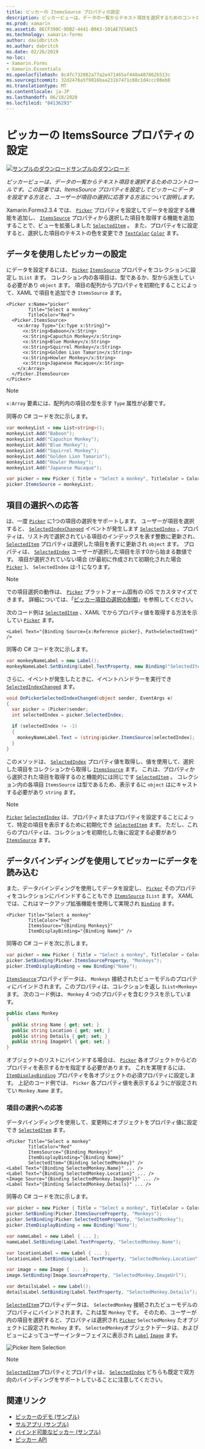 ```yaml
---
title: ピッカーの ItemsSource プロパティの設定
description: ピッカービューは、データの一覧からテキスト項目を選択するためのコントロールです。 この記事では、ItemsSource プロパティを設定してピッカーにデータを設定する方法と、ユーザーが項目の選択に応答する方法について説明します。
ms.prod: xamarin
ms.assetid: 8ECF390C-9DB2-4441-B9A3-101AE7E5AEC5
ms.technology: xamarin-forms
author: davidbritch
ms.author: dabritch
ms.date: 02/26/2019
no-loc:
- Xamarin.Forms
- Xamarin.Essentials
ms.openlocfilehash: 8c4fc732082a77a2e471465af448a487862b513c
ms.sourcegitcommit: 32d2476a5f9016baa231b7471c88c1d4ccc08eb8
ms.translationtype: MT
ms.contentlocale: ja-JP
ms.lasthandoff: 06/18/2020
ms.locfileid: "84136293"
---
```

# <a name="setting-a-pickers-itemssource-property"></a>ピッカーの ItemsSource プロパティの設定

[![サンプルのダウンロード](~/media/shared/download.png)サンプルのダウンロード](https://docs.microsoft.com/samples/xamarin/xamarin-forms-samples/userinterface-monkeyapppicker)

_ピッカービューは、データの一覧からテキスト項目を選択するためのコントロールです。この記事では、ItemsSource プロパティを設定してピッカーにデータを設定する方法と、ユーザーが項目の選択に応答する方法について説明します。_

Xamarin.Forms2.3.4 では、 [`Picker`](xref:Xamarin.Forms.Picker) プロパティを設定してデータを設定する機能を追加し、 [`ItemsSource`](xref:Xamarin.Forms.Picker.ItemsSource) プロパティから選択した項目を取得する機能を追加することで、ビューを拡張しました [`SelectedItem`](xref:Xamarin.Forms.Picker.SelectedItem) 。 また、プロパティをに設定すると、選択した項目のテキストの色を変更でき [`TextColor`](xref:Xamarin.Forms.Picker.TextColor) [`Color`](xref:Xamarin.Forms.Color) ます。

## <a name="populating-a-picker-with-data"></a>データを使用したピッカーの設定

にデータを設定するには、 [`Picker`](xref:Xamarin.Forms.Picker) [`ItemsSource`](xref:Xamarin.Forms.Picker.ItemsSource) プロパティをコレクションに設定し `IList` ます。 コレクション内の各項目は、型であるか、型から派生している必要があり `object` ます。 項目の配列からプロパティを初期化することによって、XAML で項目を追加でき `ItemsSource` ます。

```xaml
<Picker x:Name="picker"
        Title="Select a monkey"
        TitleColor="Red">
  <Picker.ItemsSource>
    <x:Array Type="{x:Type x:String}">
      <x:String>Baboon</x:String>
      <x:String>Capuchin Monkey</x:String>
      <x:String>Blue Monkey</x:String>
      <x:String>Squirrel Monkey</x:String>
      <x:String>Golden Lion Tamarin</x:String>
      <x:String>Howler Monkey</x:String>
      <x:String>Japanese Macaque</x:String>
    </x:Array>
  </Picker.ItemsSource>
</Picker>
```

> [!NOTE]
> `x:Array` 要素には、配列内の項目の型を示す `Type` 属性が必要です。

同等の C# コードを次に示します。

```csharp
var monkeyList = new List<string>();
monkeyList.Add("Baboon");
monkeyList.Add("Capuchin Monkey");
monkeyList.Add("Blue Monkey");
monkeyList.Add("Squirrel Monkey");
monkeyList.Add("Golden Lion Tamarin");
monkeyList.Add("Howler Monkey");
monkeyList.Add("Japanese Macaque");

var picker = new Picker { Title = "Select a monkey", TitleColor = Color.Red };
picker.ItemsSource = monkeyList;
```

## <a name="responding-to-item-selection"></a>項目の選択への応答

は、一度 [`Picker`](xref:Xamarin.Forms.Picker) に1つの項目の選択をサポートします。 ユーザーが項目を選択すると、 [`SelectedIndexChanged`](xref:Xamarin.Forms.Picker.SelectedIndexChanged) イベントが発生します [`SelectedIndex`](xref:Xamarin.Forms.Picker.SelectedIndex) 。プロパティは、リスト内で選択されている項目のインデックスを表す整数に更新され、 [`SelectedItem`](xref:Xamarin.Forms.Picker.SelectedItem) プロパティは選択した項目を表すに更新され `object` ます。 プロパティは、 [`SelectedIndex`](xref:Xamarin.Forms.Picker.SelectedIndex) ユーザーが選択した項目を示す0から始まる数値です。 項目が選択されていない場合 (が最初に作成されて初期化された場合 [`Picker`](xref:Xamarin.Forms.Picker) )、 `SelectedIndex` は-1 になります。

> [!NOTE]
> での項目選択の動作は、 [`Picker`](xref:Xamarin.Forms.Picker) プラットフォーム固有の iOS でカスタマイズできます。 詳細については、「[ピッカー項目の選択の制御](~/xamarin-forms/platform/ios/picker-selection.md)」を参照してください。

次のコード例は [`SelectedItem`](xref:Xamarin.Forms.Picker.SelectedItem) 、XAML でからプロパティ値を取得する方法を示してい [`Picker`](xref:Xamarin.Forms.Picker) ます。

```xaml
<Label Text="{Binding Source={x:Reference picker}, Path=SelectedItem}" />
```

同等の C# コードを次に示します。

```csharp
var monkeyNameLabel = new Label();
monkeyNameLabel.SetBinding(Label.TextProperty, new Binding("SelectedItem", source: picker));
```

さらに、イベントが発生したときに、イベントハンドラーを実行でき [`SelectedIndexChanged`](xref:Xamarin.Forms.Picker.SelectedIndexChanged) ます。

```csharp
void OnPickerSelectedIndexChanged(object sender, EventArgs e)
{
  var picker = (Picker)sender;
  int selectedIndex = picker.SelectedIndex;

  if (selectedIndex != -1)
  {
    monkeyNameLabel.Text = (string)picker.ItemsSource[selectedIndex];
  }
}
```

このメソッドは、 [`SelectedIndex`](xref:Xamarin.Forms.Picker.SelectedIndex) プロパティ値を取得し、値を使用して、選択した項目をコレクションから取得し [`ItemsSource`](xref:Xamarin.Forms.Picker.ItemsSource) ます。 これは、プロパティから選択された項目を取得するのと機能的には同じです [`SelectedItem`](xref:Xamarin.Forms.Picker.SelectedItem) 。 コレクション内の各項目 `ItemsSource` は型であるため、表示するに `object` はにキャストする必要があり `string` ます。

> [!NOTE]
> [`Picker`](xref:Xamarin.Forms.Picker) [`SelectedIndex`](xref:Xamarin.Forms.Picker.SelectedIndex) は、プロパティまたはプロパティを設定することによって、特定の項目を表示するために初期化でき [`SelectedItem`](xref:Xamarin.Forms.Picker.SelectedItem) ます。 ただし、これらのプロパティは、コレクションを初期化した後に設定する必要があり [`ItemsSource`](xref:Xamarin.Forms.Picker.ItemsSource) ます。

## <a name="populating-a-picker-with-data-using-data-binding"></a>データバインディングを使用してピッカーにデータを読み込む

また、データバインディングを使用してデータを設定し、 [`Picker`](xref:Xamarin.Forms.Picker) そのプロパティをコレクションにバインドすることもでき [`ItemsSource`](xref:Xamarin.Forms.Picker.ItemsSource) `IList` ます。 XAML では、これはマークアップ拡張機能を使用して実現され [`Binding`](xref:Xamarin.Forms.Xaml.BindingExtension) ます。

```xaml
<Picker Title="Select a monkey"
        TitleColor="Red"
        ItemsSource="{Binding Monkeys}"
        ItemDisplayBinding="{Binding Name}" />
```

同等の C# コードを次に示します。

```csharp
var picker = new Picker { Title = "Select a monkey", TitleColor = Color.Red };
picker.SetBinding(Picker.ItemsSourceProperty, "Monkeys");
picker.ItemDisplayBinding = new Binding("Name");
```

[`ItemsSource`](xref:Xamarin.Forms.Picker.ItemsSource)プロパティデータは、 `Monkeys` 接続されたビューモデルのプロパティにバインドされます。このプロパティは、コレクションを返し `IList<Monkey>` ます。 次のコード例は、 `Monkey` 4 つのプロパティを含むクラスを示しています。

```csharp
public class Monkey
{
  public string Name { get; set; }
  public string Location { get; set; }
  public string Details { get; set; }
  public string ImageUrl { get; set; }
}
```

オブジェクトのリストにバインドする場合は、 [`Picker`](xref:Xamarin.Forms.Picker) 各オブジェクトからどのプロパティを表示するかを指定する必要があります。 これを実現するには、 [`ItemDisplayBinding`](xref:Xamarin.Forms.Picker.ItemDisplayBinding) プロパティを各オブジェクトの必須プロパティに設定します。 上記のコード例では、 `Picker` 各プロパティ値を表示するようにが設定されてい `Monkey.Name` ます。

### <a name="responding-to-item-selection"></a>項目の選択への応答

データバインディングを使用して、変更時にオブジェクトをプロパティ値に設定でき [`SelectedItem`](xref:Xamarin.Forms.Picker.SelectedItem) ます。

```xaml
<Picker Title="Select a monkey"
        TitleColor="Red"
        ItemsSource="{Binding Monkeys}"
        ItemDisplayBinding="{Binding Name}"
        SelectedItem="{Binding SelectedMonkey}" />
<Label Text="{Binding SelectedMonkey.Name}" ... />
<Label Text="{Binding SelectedMonkey.Location}" ... />
<Image Source="{Binding SelectedMonkey.ImageUrl}" ... />
<Label Text="{Binding SelectedMonkey.Details}" ... />
```

同等の C# コードを次に示します。

```csharp
var picker = new Picker { Title = "Select a monkey", TitleColor = Color.Red };
picker.SetBinding(Picker.ItemsSourceProperty, "Monkeys");
picker.SetBinding(Picker.SelectedItemProperty, "SelectedMonkey");
picker.ItemDisplayBinding = new Binding("Name");

var nameLabel = new Label { ... };
nameLabel.SetBinding(Label.TextProperty, "SelectedMonkey.Name");

var locationLabel = new Label { ... };
locationLabel.SetBinding(Label.TextProperty, "SelectedMonkey.Location");

var image = new Image { ... };
image.SetBinding(Image.SourceProperty, "SelectedMonkey.ImageUrl");

var detailsLabel = new Label();
detailsLabel.SetBinding(Label.TextProperty, "SelectedMonkey.Details");
```

[`SelectedItem`](xref:Xamarin.Forms.Picker.SelectedItem)プロパティデータは、 `SelectedMonkey` 接続されたビューモデルのプロパティにバインドされます。これは型 `Monkey` です。 そのため、ユーザーが内の項目を選択すると、プロパティは選択され [`Picker`](xref:Xamarin.Forms.Picker) `SelectedMonkey` たオブジェクトに設定され `Monkey` ます。 `SelectedMonkey`オブジェクトデータは、およびビューによってユーザーインターフェイスに表示され [`Label`](xref:Xamarin.Forms.Label) [`Image`](xref:Xamarin.Forms.Image) ます。

![](populating-itemssource-images/monkeys.png "Picker Item Selection")

> [!NOTE]
> [`SelectedItem`](xref:Xamarin.Forms.Picker.SelectedItem)プロパティとプロパティは、 [`SelectedIndex`](xref:Xamarin.Forms.Picker.SelectedIndex) どちらも既定で双方向のバインディングをサポートしていることに注意してください。

## <a name="related-links"></a>関連リンク

- [ピッカーのデモ (サンプル)](https://docs.microsoft.com/samples/xamarin/xamarin-forms-samples/userinterface-pickerdemo)
- [サルアプリ (サンプル)](https://docs.microsoft.com/samples/xamarin/xamarin-forms-samples/userinterface-monkeyapppicker)
- [バインド可能なピッカー (サンプル)](https://docs.microsoft.com/samples/xamarin/xamarin-forms-samples/userinterface-bindablepicker)
- [ピッカー API](xref:Xamarin.Forms.Picker)
